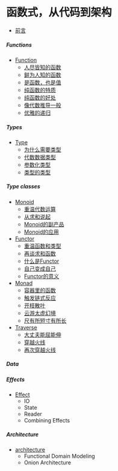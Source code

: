 # 函数式，从代码到架构

- [前言](README.md)

##### Functions
- [Function](5_function/READMD.md)
    - [人尽皆知的函数](5_function/1_function.md)
    - [鲜为人知的函数](5_function/2_advanced_func.md)
    - [是函数，也是值](5_function/3_val_def.md)
    - [纯函数的特质](5_function/4_pure_fp.md)
    - [纯函数的好处](5_function/5_why_pure_fp.md)
    - [像代数推导一般](5_function/6_fp_algebra.md)
    - [优雅的递归](5_function/7_recursion.md)

##### Types
- [Type](6_type/READMD.md)
    - [为什么需要类型](6_type/1_why_type.md)
    - [代数数据类型](6_type/2_adt.md)
    - [参数化类型](6_type/3_param_type.md)
    - [类型的类型](6_type/4_higher_kinded_type.md)

##### Type classes
- [Monoid](1_monoid/README.md)
    - [重温代数运算](1_monoid/1_revisit_algebra.md)
    - [从求和说起](1_monoid/2_sum_function.md)
    - [Monoid的副产品](1_monoid/3_semigroup.md)
    - [Monoid的应用](1_monoid/4_monoid_usage.md)
- [Functor](2_functor/README.md)
    - [重温函数和类型](2_functor/1_revisit_function.md)
    - [再谈求和函数](2_functor/2_sum_func_again.md)
    - [什么是Functor](2_functor/3_what_is_functor.md)
    - [自己变成自己](2_functor/4_endofunctor.md)
    - [Functor的意义](2_functor/5_functor_point.md)
- [Monad](3_monad/README.md)
    - [容器里的函数](3_monad/1_applicative.md)
    - [触发链式反应](3_monad/2_monad.md)
    - [开枝散叶](3_monad/3_tree_monad.md)
    - [云游太虚幻境](3_monad/4_identity.md)
    - [尺有所短寸有所长](3_monad/5_app_vs_monad.md)
- [Traverse](4_traverse/README.md)
    - [大丈夫能屈能伸](4_traverse/1_foldable.md)
    - [穿越火线](4_traverse/2_traverse.md)
    - [再次穿越火线](4_traverse/3_traverse_functor.md)

##### Data

##### Effects
- [Effect]()
    - IO
    - State
    - Reader
    - Combining Effects

##### Architecture
- [architecture]()
    - Functional Domain Modeling
    - Onion Architecture
